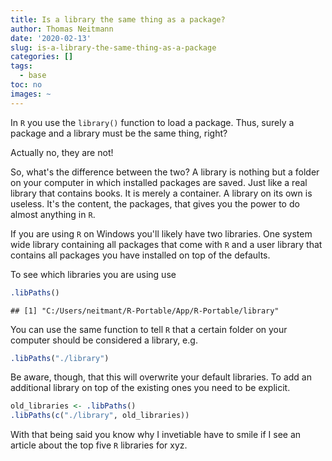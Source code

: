 ```yaml
---
title: Is a library the same thing as a package?
author: Thomas Neitmann
date: '2020-02-13'
slug: is-a-library-the-same-thing-as-a-package
categories: []
tags:
  - base
toc: no
images: ~
---
```


In `R` you use the `library()` function to load a package. Thus, surely a package and a library must be the same thing, right?

Actually no, they are not!

So, what's the difference between the two? A library is nothing but a folder on your computer in which installed packages are saved. Just like a real library that contains books. It is merely a container. A library on its own is useless. It's the content, the packages, that gives you the power to do almost anything in `R`.

If you are using `R` on Windows you'll likely have two libraries. One system wide library containing all packages that come with `R` and a user library that contains all packages you have installed on top of the defaults.

To see which libraries you are using use


```r
.libPaths()
```

```
## [1] "C:/Users/neitmant/R-Portable/App/R-Portable/library"
```

You can use the same function to tell `R` that a certain folder on your computer should be considered a library, e.g.

```r
.libPaths("./library")
```

Be aware, though, that this will overwrite your default libraries. To add an additional library on top of the existing ones you need to be explicit.

```r
old_libraries <- .libPaths()
.libPaths(c("./library", old_libraries))
```

With that being said you know why I invetiable have to smile if I see an article about the top five `R` libraries for xyz.
